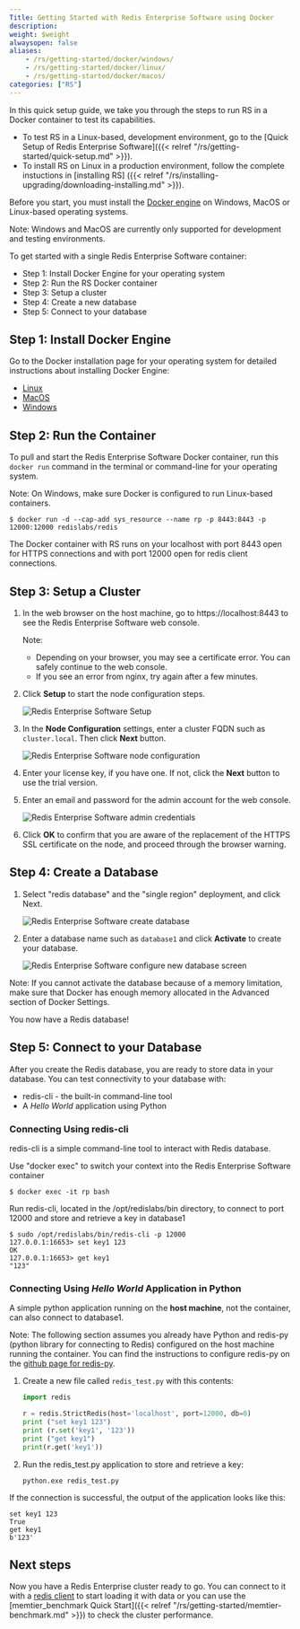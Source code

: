 ```yaml
---
Title: Getting Started with Redis Enterprise Software using Docker 
description: 
weight: $weight
alwaysopen: false
aliases:
    - /rs/getting-started/docker/windows/
    - /rs/getting-started/docker/linux/
    - /rs/getting-started/docker/macos/
categories: ["RS"]
---
```

In this quick setup guide, we take you through the steps to run RS in a Docker container to test its capabilities.

- To test RS in a Linux-based, development environment, go to the
  [Quick Setup of Redis Enterprise Software]({{< relref "/rs/getting-started/quick-setup.md" >}}).
- To install RS on Linux in a production environment, follow the complete instuctions 
  in [installing RS] ({{< relref "/rs/installing-upgrading/downloading-installing.md" >}}).

Before you start, you must install the [Docker engine](https://www.docker.com/get-started)
on Windows, MacOS or Linux-based operating systems.

Note: Windows and MacOS are currently only supported for development and testing environments.

To get started with a single Redis Enterprise Software container:

- Step 1: Install Docker Engine for your operating system
- Step 2: Run the RS Docker container
- Step 3: Setup a cluster
- Step 4: Create a new database
- Step 5: Connect to your database

## Step 1: Install Docker Engine

Go to the Docker installation page for your operating system for detailed instructions 
about installing Docker Engine:

- [Linux](https://docs.docker.com/install/#supported-platforms)
- [MacOS](https://docs.docker.com/docker-for-mac/install/)
- [Windows](https://store.docker.com/editions/community/docker-ce-desktop-windows)

## Step 2: Run the Container

To pull and start the Redis Enterprise Software Docker container, run this 
`docker run` command in the terminal or command-line for your operating system.

Note: On Windows, make sure Docker is configured to run Linux-based containers.

```src
$ docker run -d --cap-add sys_resource --name rp -p 8443:8443 -p 12000:12000 redislabs/redis
```

The Docker container with RS runs on your localhost with port 8443 open for HTTPS 
connections and with port 12000 open for redis client connections.

<!-- Also in quick-start.md -->
## Step 3: Setup a Cluster

1. In the web browser on the host machine, go to https://localhost:8443 to see
the Redis Enterprise Software web console.

    Note:

    - Depending on your browser, you may see a certificate error. You can safely 
    continue to the web console.
    - If you see an error from nginx, try again after a few minutes.

1. Click **Setup** to start the node configuration steps.

    ![Redis Enterprise Software Setup](/images/rs/getstarted-setup.png?width=600)

1. In the **Node Configuration** settings, enter a cluster FQDN such as `cluster.local`. 
Then click **Next** button.

    ![Redis Enterprise Software node configuration](/images/rs/getstarted-nodeconfig.png?width=600)

1. Enter your license key, if you have one. If not, click the **Next** button to use the trial version.

1. Enter an email and password for the admin account for the web console.

    ![Redis Enterprise Software admin credentials](/images/rs/getstarted-admincredentials.png?width=600)

1. Click **OK** to confirm that you are aware of the replacement of the HTTPS SSL 
certificate on the node, and proceed through the browser warning.

## Step 4: Create a Database

1. Select "redis database" and the "single region" deployment, and click Next.

    ![Redis Enterprise Software create database](/images/rs/getstarted-newdatabase.png)

1. Enter a database name such as `database1` and click **Activate** to create your database.

    ![Redis Enterprise Software configure new database
screen](/images/rs/getstarted-createdatabase.png)

<!-- Also in crdbs.md -->
Note: If you cannot activate the database because of a memory limitation, 
make sure that Docker has enough memory allocated in the Advanced section 
of Docker Settings.

You now have a Redis database!

## Step 5: Connect to your Database

After you create the Redis database, you are ready to store data in your
database. You can test connectivity to your database with:

- redis-cli - the built-in command-line tool
- A _Hello World_ application using Python

### Connecting Using redis-cli

redis-cli is a simple command-line tool to interact with Redis database.

Use "docker exec" to switch your context into the Redis Enterprise
Software container

```src
$ docker exec -it rp bash
```

Run redis-cli, located in the /opt/redislabs/bin directory, to connect
to port 12000 and store and retrieve a key in database1

```src
$ sudo /opt/redislabs/bin/redis-cli -p 12000
127.0.0.1:16653> set key1 123
OK
127.0.0.1:16653> get key1
"123"
```

### Connecting Using _Hello World_ Application in Python

A simple python application running on the **host machine**, not the
container, can also connect to database1.

Note: The following section assumes you already have Python and redis-py
(python library for connecting to Redis) configured on the host machine
running the container. You can find the instructions to configure
redis-py on the [github page for
redis-py](https://github.com/andymccurdy/redis-py).

1. Create a new file called `redis_test.py` with this contents:

    ```python
    import redis

    r = redis.StrictRedis(host='localhost', port=12000, db=0)
    print ("set key1 123")
    print (r.set('key1', '123'))
    print ("get key1")
    print(r.get('key1'))
    ```

1. Run the redis_test.py application to store and retrieve a key:

    ```src
    python.exe redis_test.py
    ```

If the connection is successful, the output of the application looks like this:

```src
set key1 123
True
get key1
b'123'
```

## Next steps

Now you have a Redis Enterprise cluster ready to go. You can connect to it with 
a [redis client](https://redis.io/clients) to start loading it with data or 
you can use the [memtier_benchmark Quick Start]({{< relref "/rs/getting-started/memtier-benchmark.md" >}})
to check the cluster performance.